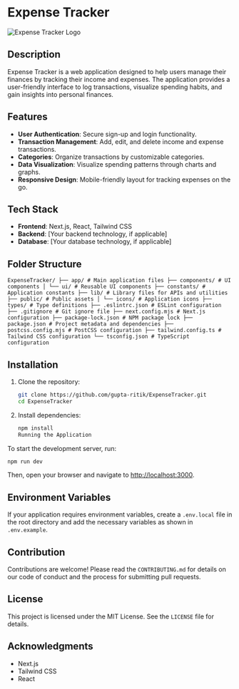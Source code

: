# Expense Tracker

![Expense Tracker Logo](public/icons/your-logo.png) <!-- Replace with your logo path -->

## Description

Expense Tracker is a web application designed to help users manage their finances by tracking their income and expenses. The application provides a user-friendly interface to log transactions, visualize spending habits, and gain insights into personal finances.

## Features

- **User Authentication**: Secure sign-up and login functionality.
- **Transaction Management**: Add, edit, and delete income and expense transactions.
- **Categories**: Organize transactions by customizable categories.
- **Data Visualization**: Visualize spending patterns through charts and graphs.
- **Responsive Design**: Mobile-friendly layout for tracking expenses on the go.

## Tech Stack

- **Frontend**: Next.js, React, Tailwind CSS
- **Backend**: [Your backend technology, if applicable]
- **Database**: [Your database technology, if applicable]

## Folder Structure
```
ExpenseTracker/ ├── app/ # Main application files ├── components/ # UI components │ └── ui/ # Reusable UI components ├── constants/ # Application constants ├── lib/ # Library files for APIs and utilities ├── public/ # Public assets │ └── icons/ # Application icons ├── types/ # Type definitions ├── .eslintrc.json # ESLint configuration ├── .gitignore # Git ignore file ├── next.config.mjs # Next.js configuration ├── package-lock.json # NPM package lock ├── package.json # Project metadata and dependencies ├── postcss.config.mjs # PostCSS configuration ├── tailwind.config.ts # Tailwind CSS configuration └── tsconfig.json # TypeScript configuration
```

## Installation

1. Clone the repository:

   ```bash
   git clone https://github.com/gupta-ritik/ExpenseTracker.git
   cd ExpenseTracker
2. Install dependencies:
   ```bash
   npm install
   Running the Application
To start the development server, run:
```bash
npm run dev
```
Then, open your browser and navigate to [http://localhost:3000](http://localhost:3000).

## Environment Variables
If your application requires environment variables, create a `.env.local` file in the root directory and add the necessary variables as shown in `.env.example`.

## Contribution
Contributions are welcome! Please read the `CONTRIBUTING.md` for details on our code of conduct and the process for submitting pull requests.

## License
This project is licensed under the MIT License. See the `LICENSE` file for details.

## Acknowledgments
- Next.js
- Tailwind CSS
- React

